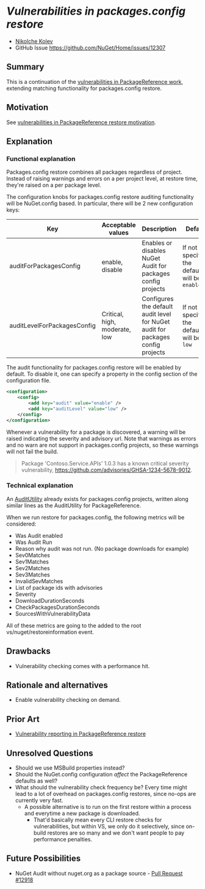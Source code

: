# ***Vulnerabilities in packages.config restore***

- [Nikolche Kolev](https://github.com/nkolev92)
- GitHub Issue <https://github.com/NuGet/Home/issues/12307>

## Summary

This is a continuation of the [vulnerabilities in PackageReference work](../2022/vulnerabilities-in-restore.md), extending matching functionality for packages.config restore.

## Motivation

See [vulnerabilities in PackageReference restore motivation](../2022/vulnerabilities-in-restore.md#motivation).

## Explanation

### Functional explanation

Packages.config restore combines all packages regardless of project. Instead of raising warnings and errors on a per project level, at restore time, they're raised on a per package level.

The configuration knobs for packages.config restore auditing functionality will be NuGet.config based.
In particular, there will be 2 new configuration keys:

| Key | Acceptable values | Description | Default |
|-----|-------------------|-------------|---------|
| auditForPackagesConfig | enable, disable | Enables or disables NuGet Audit for packages config projects | If not specified, the default will be `enable` |
| auditLevelForPackagesConfig | Critical, high, moderate, low | Configures the default audit level for NuGet audit for packages config projects |  If not specified, the default will be `low` |

The audit functionality for packages.config restore will be enabled by default.
To disable it, one can specify a property in the config section of the configuration file.

```xml
<configuration>
    <config>
        <add key="audit" value="enable" />
        <add key="auditLevel" value="low" />
    </config>
</configuration>
```

Whenever a vulnerability for a package is discovered, a warning will be raised indicating the severity and advisory url.
Note that warnings as errors and no warn are not support in packages.config projects, so these warnings will not fail the build.

> Package 'Contoso.Service.APIs' 1.0.3 has a known critical severity vulnerability, https://github.com/advisories/GHSA-1234-5678-9012.

### Technical explanation

An [AuditUtility](https://github.com/NuGet/NuGet.Client/blob/dev/src/NuGet.Core/NuGet.PackageManagement/AuditUtility.cs) already exists for packages.config projects, written along similar lines as the AuditUtility for PackageReference.

When we run restore for packages.config, the following metrics will be considered:

- Was Audit enabled
- Was Audit Run
- Reason why audit was not run. (No package downloads for example)
- Sev0Matches
- Sev1Matches
- Sev2Matches
- Sev3Matches
- InvalidSevMatches
- List of package ids with advisories
- Severity
- DownloadDurationSeconds
- CheckPackagesDurationSeconds
- SourcesWithVulnerabilityData

All of these metrics are going to the added to the root vs/nuget/restoreinformation event.

## Drawbacks

- Vulnerability checking comes with a performance hit.

## Rationale and alternatives

- Enable vulnerability checking on demand.

## Prior Art

- [Vulnerability reporting in PackageReference restore](../2022/vulnerabilities-in-restore.md)

## Unresolved Questions

- Should we use MSBuild properties instead?
- Should the NuGet.config configuration *affect* the PackageReference defaults as well?
- What should the vulnerability check frequency be? Every time might lead to a lot of overhead on packages.config restores, since no-ops are currently very fast.
  - A possible alternative is to run on the first restore within a process and everytime a new package is downloaded.
    - That'd basically mean every CLI restore checks for vulnerabilities, but within VS, we only do it selectively, since on-build restores are so many and we don't want people to pay performance penalties.

<!-- What parts of the proposal do you expect to resolve before this gets accepted? -->
<!-- What parts of the proposal need to be resolved before the proposal is stabilized? -->
<!-- What related issues would you consider out of scope for this proposal but can be addressed in the future? -->

## Future Possibilities

- NuGet Audit without nuget.org as a package source - [Pull Request #12918](https://github.com/NuGet/Home/pull/12918)
